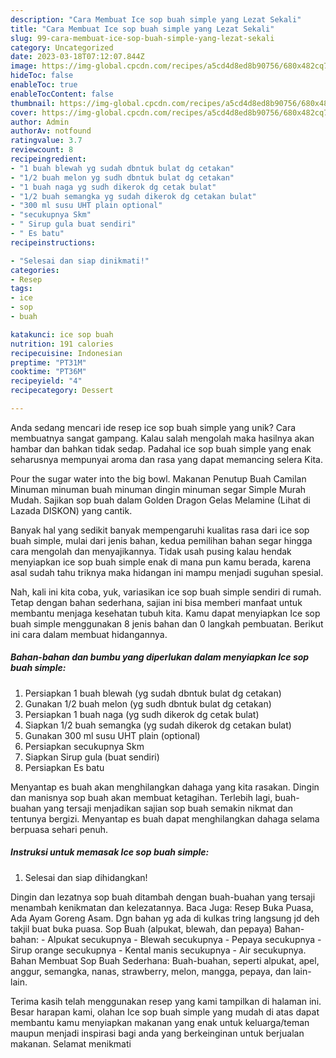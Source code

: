```yaml
---
description: "Cara Membuat Ice sop buah simple yang Lezat Sekali"
title: "Cara Membuat Ice sop buah simple yang Lezat Sekali"
slug: 99-cara-membuat-ice-sop-buah-simple-yang-lezat-sekali
category: Uncategorized
date: 2023-03-18T07:12:07.844Z
image: https://img-global.cpcdn.com/recipes/a5cd4d8ed8b90756/680x482cq70/ice-sop-buah-simple-foto-resep-utama.jpg
hideToc: false
enableToc: true
enableTocContent: false
thumbnail: https://img-global.cpcdn.com/recipes/a5cd4d8ed8b90756/680x482cq70/ice-sop-buah-simple-foto-resep-utama.jpg
cover: https://img-global.cpcdn.com/recipes/a5cd4d8ed8b90756/680x482cq70/ice-sop-buah-simple-foto-resep-utama.jpg
author: Admin
authorAv: notfound
ratingvalue: 3.7
reviewcount: 8
recipeingredient:
- "1 buah blewah yg sudah dbntuk bulat dg cetakan"
- "1/2 buah melon yg sudh dbntuk bulat dg cetakan"
- "1 buah naga yg sudh dikerok dg cetak bulat"
- "1/2 buah semangka yg sudah dikerok dg cetakan bulat"
- "300 ml susu UHT plain optional"
- "secukupnya Skm"
- " Sirup gula buat sendiri"
- " Es batu"
recipeinstructions:

- "Selesai dan siap dinikmati!"
categories:
- Resep
tags:
- ice
- sop
- buah

katakunci: ice sop buah 
nutrition: 191 calories
recipecuisine: Indonesian
preptime: "PT31M"
cooktime: "PT36M"
recipeyield: "4"
recipecategory: Dessert

---
```





Anda sedang mencari ide resep ice sop buah simple yang unik? Cara membuatnya sangat gampang. Kalau salah mengolah maka hasilnya akan hambar dan bahkan tidak sedap. Padahal ice sop buah simple yang enak seharusnya mempunyai aroma dan rasa yang dapat memancing selera Kita.





Pour the sugar water into the big bowl. Makanan Penutup Buah Camilan Minuman minuman buah minuman dingin minuman segar Simple Murah Mudah. Sajikan sop buah dalam Golden Dragon Gelas Melamine (Lihat di Lazada DISKON) yang cantik.

Banyak hal yang sedikit banyak mempengaruhi kualitas rasa dari ice sop buah simple, mulai dari jenis bahan, kedua pemilihan bahan segar hingga cara mengolah dan menyajikannya. Tidak usah pusing kalau hendak menyiapkan ice sop buah simple enak di mana pun kamu berada, karena asal sudah tahu triknya maka hidangan ini mampu menjadi suguhan spesial.






Nah, kali ini kita coba, yuk, variasikan ice sop buah simple sendiri di rumah. Tetap dengan bahan sederhana, sajian ini bisa memberi manfaat untuk membantu menjaga kesehatan tubuh kita. Kamu dapat menyiapkan Ice sop buah simple menggunakan 8 jenis bahan dan 0 langkah pembuatan. Berikut ini cara dalam membuat hidangannya.

<!--inarticleads1-->

##### Bahan-bahan dan bumbu yang diperlukan dalam menyiapkan Ice sop buah simple:

1. Persiapkan 1 buah blewah (yg sudah dbntuk bulat dg cetakan)
1. Gunakan 1/2 buah melon (yg sudh dbntuk bulat dg cetakan)
1. Persiapkan 1 buah naga (yg sudh dikerok dg cetak bulat)
1. Siapkan 1/2 buah semangka (yg sudah dikerok dg cetakan bulat)
1. Gunakan 300 ml susu UHT plain (optional)
1. Persiapkan secukupnya Skm
1. Siapkan  Sirup gula (buat sendiri)
1. Persiapkan  Es batu


Menyantap es buah akan menghilangkan dahaga yang kita rasakan. Dingin dan manisnya sop buah akan membuat ketagihan. Terlebih lagi, buah-buahan yang tersaji menjadikan sajian sop buah semakin nikmat dan tentunya bergizi. Menyantap es buah dapat menghilangkan dahaga selama berpuasa sehari penuh. 

<!--inarticleads2-->

##### Instruksi untuk memasak Ice sop buah simple:


1. Selesai dan siap dihidangkan!

Dingin dan lezatnya sop buah ditambah dengan buah-buahan yang tersaji menambah kenikmatan dan kelezatannya. Baca Juga: Resep Buka Puasa, Ada Ayam Goreng Asam. Dgn bahan yg ada di kulkas tring langsung jd deh takjil buat buka puasa. Sop Buah (alpukat, blewah, dan pepaya) Bahan-bahan: - Alpukat secukupnya - Blewah secukupnya - Pepaya secukupnya - Sirup orange secukupnya - Kental manis secukupnya - Air secukupnya. Bahan Membuat Sop Buah Sederhana: Buah-buahan, seperti alpukat, apel, anggur, semangka, nanas, strawberry, melon, mangga, pepaya, dan lain-lain. 

Terima kasih telah menggunakan resep yang kami tampilkan di halaman ini. Besar harapan kami, olahan Ice sop buah simple yang mudah di atas dapat membantu kamu menyiapkan makanan yang enak untuk keluarga/teman maupun menjadi inspirasi bagi anda yang berkeinginan untuk berjualan makanan. Selamat menikmati
